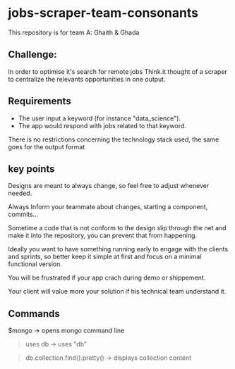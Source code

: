 # jobs-scraper-team-consonants
This repository is for team A: Ghaith &amp; Ghada

## Challenge:
In order to optimise it's search for remote jobs Think.it thought of a scraper to centralize the relevants opportunities in one output.

## Requirements
- The user input a keyword (for instance "data_science").
- The app would respond with jobs related to that keyword.

There is no restrictions concerning the technology stack used, the same goes for the output format

## key points
Designs are meant to always change, so feel free to adjust whenever needed.

Always Inform your teammate about changes, starting a component, commits...

Sometime a code that is not conform to the design slip through the net and make it into the repository, you can prevent that from happening. 

Ideally you want to have something running early to engage with the clients and sprints, so better keep it simple at first and focus on a minimal functional version.

You will be frustrated if your app crach during demo or shippement.

Your client will value more your solution if his technical team understand it.
## Commands


$mongo -> opens mongo command line

>uses db -> uses "db"

>db.collection.find().pretty() -> displays collection content
